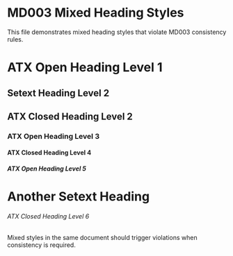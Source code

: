 # MD003 Mixed Heading Styles

This file demonstrates mixed heading styles that violate MD003 consistency rules.

# ATX Open Heading Level 1

Setext Heading Level 2
----------------------

## ATX Closed Heading Level 2 ##

### ATX Open Heading Level 3

#### ATX Closed Heading Level 4 ####

##### ATX Open Heading Level 5

Another Setext Heading
======================

###### ATX Closed Heading Level 6 ######

Mixed styles in the same document should trigger violations when consistency is required.